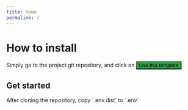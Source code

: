 ```yaml
---
title: Home
permalink: /
---
```


<h1>How to install</h1>
Simply go to the project git repository, and click on <a href="https://github.com/tsukasaroot/Light" target="_blank" rel="noopener noreferrer"><button style="background-color: #2ea043" type="button">Use this template</button></a>

<h2>Get started</h2>
After cloning the repository, copy `.env.dist` to `.env`
